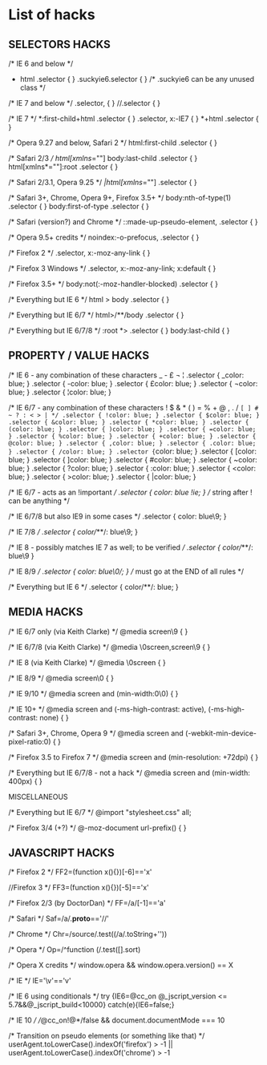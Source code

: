 # List of hacks

## SELECTORS HACKS

/* IE 6 and below */
* html .selector  { }
.suckyie6.selector { } /* .suckyie6 can be any unused class */

/* IE 7 and below */
.selector, { } 
//.selector { }
 
/* IE 7 */
*:first-child+html .selector { } 
.selector, x:-IE7 { } 
*+html .selector { } 

/* Opera 9.27 and below, Safari 2 */
html:first-child .selector { }
 
/* Safari 2/3 */
html[xmlns*=""] body:last-child .selector { }
html[xmlns*=""]:root .selector  { }

/* Safari 2/3.1, Opera 9.25 */
*|html[xmlns*=""] .selector { }

/* Safari 3+, Chrome, Opera 9+, Firefox 3.5+ */
body:nth-of-type(1) .selector { }
body:first-of-type .selector { }

/* Safari (version?) and Chrome */
::made-up-pseudo-element, .selector { }

/* Opera 9.5+ credits */
noindex:-o-prefocus, .selector { }

/* Firefox 2 */
.selector, x:-moz-any-link { }

/* Firefox 3 Windows */
.selector, x:-moz-any-link; x:default { }

/* Firefox 3.5+ */
body:not(:-moz-handler-blocked) .selector { }

/* Everything but IE 6  */
html > body .selector { }

/* Everything but IE 6/7 */
html>/**/body .selector { }

/* Everything but IE 6/7/8 */
:root *> .selector { }
body:last-child { }


## PROPERTY / VALUE HACKS

/* IE 6 - any combination of these characters _ - £ ¬ ¦ 
.selector { _color: blue; }
.selector { -color: blue; }
.selector { £color: blue; }
.selector { ¬color: blue; }
.selector { ¦color: blue; }
 
/* IE 6/7 - any combination of these characters ! $ & * ( ) = % + @ , . / ` [ ] # ~ ? : < > | */
.selector { !color: blue; }
.selector { $color: blue; }
.selector { &color: blue; }
.selector { *color: blue; }
.selector { (color: blue; }
.selector { )color: blue; }
.selector { =color: blue; }
.selector { %color: blue; }
.selector { +color: blue; }
.selector { @color: blue; }
.selector { ,color: blue; }
.selector { .color: blue; }
.selector { /color: blue; }
.selector { `color: blue; }
.selector { [color: blue; }
.selector { ]color: blue; }
.selector { #color: blue; }
.selector { ~color: blue; }
.selector { ?color: blue; }
.selector { :color: blue; }
.selector { <color: blue; }
.selector { >color: blue; }
.selector { |color: blue; }

/* IE 6/7 - acts as an !important */
.selector { color: blue !ie; } /* string after ! can be anything */
 
/* IE 6/7/8 but also IE9 in some cases */
.selector { color: blue\9; }
 
/* IE 7/8 */
.selector { color/*\**/: blue\9; }

/* IE 8 - possibly matches IE 7 as well; to be verified */
.selector { color/*\**/: blue\9 }
  
/* IE 8/9 */
.selector { color: blue\0/; } /* must go at the END of all rules */

/* Everything but IE 6 */
.selector { color/**/: blue; }


## MEDIA HACKS

/* IE 6/7 only (via Keith Clarke) */
@media screen\9 { }
 
/* IE 6/7/8 (via Keith Clarke) */
@media \0screen\,screen\9 { } 
 
/* IE 8 (via Keith Clarke) */
@media \0screen { }
 
/* IE 8/9 */
@media screen\0 { }

/* IE 9/10 */
@media screen and (min-width:0\0) { }

/* IE 10+ */
@media screen and (-ms-high-contrast: active), (-ms-high-contrast: none) { }

/* Safari 3+, Chrome, Opera 9 */
@media screen and (-webkit-min-device-pixel-ratio:0) { }

/* Firefox 3.5 to Firefox 7 */
@media screen and (min-resolution: +72dpi) { }

/* Everything but IE 6/7/8 - not a hack */ 
@media screen and (min-width: 400px) { }


MISCELLANEOUS

/* Everything but IE 6/7 */
@import "stylesheet.css" all;

/* Firefox 3/4 (+?) */
@-moz-document url-prefix() { }



## JAVASCRIPT HACKS

/* Firefox 2 */
FF2=(function x(){})[-6]=='x'

//Firefox 3 */ 
FF3=(function x(){})[-5]=='x'

/* Firefox 2/3 (by DoctorDan) */
FF=/a/[-1]=='a'

/* Safari */
Saf=/a/.__proto__=='//'

/* Chrome */
Chr=/source/.test((/a/.toString+''))

/* Opera */
Op=/^function \(/.test([].sort)

/* Opera X credits */
window.opera && window.opera.version() == X

/* IE */
IE='\v'=='v'

/* IE 6 using conditionals */
try {IE6=@cc_on @_jscript_version <= 5.7&&@_jscript_build<10000} catch(e){IE6=false;}

/* IE 10 */
/*@cc_on!@*/false && document.documentMode === 10

/* Transition on pseudo elements (or something like that) */
userAgent.toLowerCase().indexOf('firefox') > -1 || userAgent.toLowerCase().indexOf('chrome') > -1